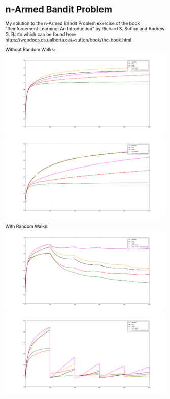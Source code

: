 # n-Armed Bandit Problem
My solution to the n-Armed Bandit Problem exercise of the book "Reinforcement Learning:
An Introduction" by Richard S. Sutton and Andrew G. Barto which can be found here https://webdocs.cs.ualberta.ca/~sutton/book/the-book.html.

Without Random Walks:
![alt tag](https://github.com/alexandersvozil/nArmedBandit/blob/master/figure_1norw.png)
![alt tag](https://github.com/alexandersvozil/nArmedBandit/blob/master/figure_2norw.png)

With Random Walks:
![alt tag](https://github.com/alexandersvozil/nArmedBandit/blob/master/figure_1.png)
![alt tag](https://github.com/alexandersvozil/nArmedBandit/blob/master/figure_2.png)


